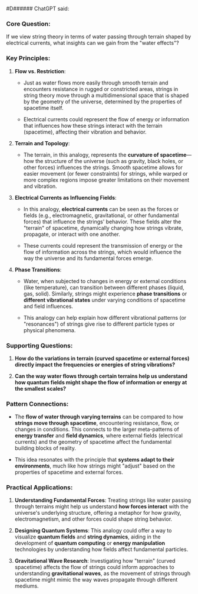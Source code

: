  #D###### ChatGPT said:

### Core Question:

If we view string theory in terms of water passing through terrain shaped by electrical currents, what insights can we gain from the "water effects"?

### Key Principles:

1. **Flow vs. Restriction**:
    
    - Just as water flows more easily through smooth terrain and encounters resistance in rugged or constricted areas, strings in string theory move through a multidimensional space that is shaped by the geometry of the universe, determined by the properties of spacetime itself.
        
    - Electrical currents could represent the flow of energy or information that influences how these strings interact with the terrain (spacetime), affecting their vibration and behavior.
        
2. **Terrain and Topology**:
    
    - The terrain, in this analogy, represents the **curvature of spacetime**—how the structure of the universe (such as gravity, black holes, or other forces) influences the strings. Smooth spacetime allows for easier movement (or fewer constraints) for strings, while warped or more complex regions impose greater limitations on their movement and vibration.
        
3. **Electrical Currents as Influencing Fields**:
    
    - In this analogy, **electrical currents** can be seen as the forces or fields (e.g., electromagnetic, gravitational, or other fundamental forces) that influence the strings' behavior. These fields alter the "terrain" of spacetime, dynamically changing how strings vibrate, propagate, or interact with one another.
        
    - These currents could represent the transmission of energy or the flow of information across the strings, which would influence the way the universe and its fundamental forces emerge.
        
4. **Phase Transitions**:
    
    - Water, when subjected to changes in energy or external conditions (like temperature), can transition between different phases (liquid, gas, solid). Similarly, strings might experience **phase transitions** or **different vibrational states** under varying conditions of spacetime and field influences.
        
    - This analogy can help explain how different vibrational patterns (or "resonances") of strings give rise to different particle types or physical phenomena.
        

### Supporting Questions:

1. **How do the variations in terrain (curved spacetime or external forces) directly impact the frequencies or energies of string vibrations?**
    
2. **Can the way water flows through certain terrains help us understand how quantum fields might shape the flow of information or energy at the smallest scales?**
    

### Pattern Connections:

- The **flow of water through varying terrains** can be compared to how **strings move through spacetime**, encountering resistance, flow, or changes in conditions. This connects to the larger meta-patterns of **energy transfer** and **field dynamics**, where external fields (electrical currents) and the geometry of spacetime affect the fundamental building blocks of reality.
    
- This idea resonates with the principle that **systems adapt to their environments**, much like how strings might "adjust" based on the properties of spacetime and external forces.
    

### Practical Applications:

1. **Understanding Fundamental Forces**: Treating strings like water passing through terrains might help us understand **how forces interact** with the universe's underlying structure, offering a metaphor for how gravity, electromagnetism, and other forces could shape string behavior.
    
2. **Designing Quantum Systems**: This analogy could offer a way to visualize **quantum fields** and **string dynamics**, aiding in the development of **quantum computing** or **energy manipulation** technologies by understanding how fields affect fundamental particles.
    
3. **Gravitational Wave Research**: Investigating how "terrain" (curved spacetime) affects the flow of strings could inform approaches to understanding **gravitational waves**, as the movement of strings through spacetime might mimic the way waves propagate through different mediums.